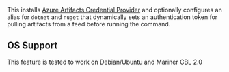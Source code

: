 This installs [Azure Artifacts Credential Provider](https://github.com/microsoft/artifacts-credprovider)
and optionally configures an alias for `dotnet` and `nuget` that dynamically sets an authentication token
for pulling artifacts from a feed before running the command.

## OS Support

This feature is tested to work on Debian/Ubuntu and Mariner CBL 2.0

